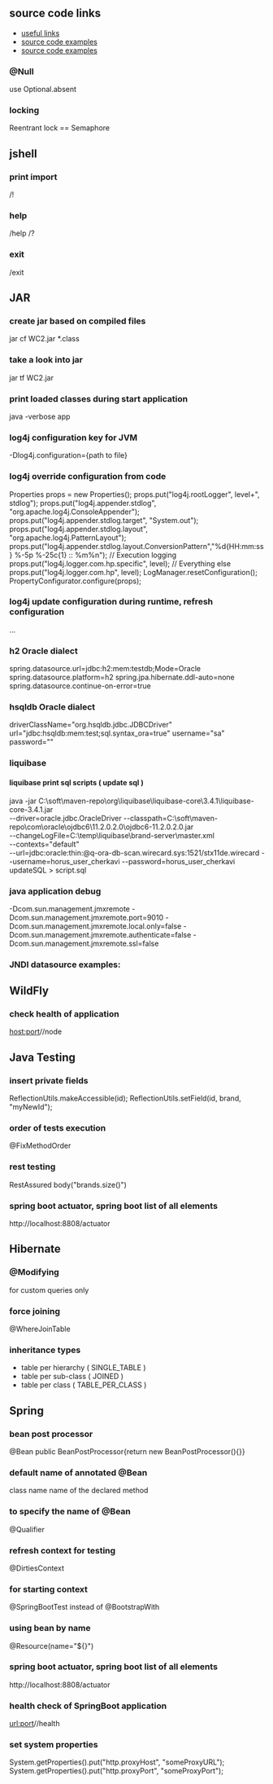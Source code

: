 ## source code links
* [useful links](http://www.programcreek.com/2012/11/top-100-java-developers-blogs/)
* [source code examples](http://www.javased.com/)
* [source code examples](https://searchcode.com)

### @Null
use Optional.absent

### locking
Reentrant lock == Semaphore

## jshell
### print import
/!

### help
/help
/?

### exit
/exit

## JAR
### create jar based on compiled files
jar cf WC2.jar *.class

### take a look into jar
jar tf WC2.jar

### print loaded classes during start application
java -verbose app

### log4j configuration key for JVM 
-Dlog4j.configuration={path to file}

### log4j override configuration from code
Properties props = new Properties();
props.put("log4j.rootLogger", level+", stdlog");
props.put("log4j.appender.stdlog", "org.apache.log4j.ConsoleAppender");
props.put("log4j.appender.stdlog.target", "System.out");
props.put("log4j.appender.stdlog.layout", "org.apache.log4j.PatternLayout");
props.put("log4j.appender.stdlog.layout.ConversionPattern","%d{HH:mm:ss} %-5p %-25c{1} :: %m%n");
// Execution logging
props.put("log4j.logger.com.hp.specific", level);
// Everything else 
props.put("log4j.logger.com.hp", level);
LogManager.resetConfiguration();
PropertyConfigurator.configure(props);

### log4j update configuration during runtime, refresh configuration
<?xml version="1.0" encoding="UTF-8"?>
<Configuration monitorInterval="30">
...
</Configuration>

### h2 Oracle dialect
spring.datasource.url=jdbc:h2:mem:testdb;Mode=Oracle
spring.datasource.platform=h2
spring.jpa.hibernate.ddl-auto=none
spring.datasource.continue-on-error=true

### hsqldb Oracle dialect
driverClassName="org.hsqldb.jdbc.JDBCDriver"
url="jdbc:hsqldb:mem:test;sql.syntax_ora=true"
username="sa" password=""

### liquibase
####  liquibase print sql scripts ( update sql )
java -jar C:\soft\maven-repo\org\liquibase\liquibase-core\3.4.1\liquibase-core-3.4.1.jar  \
--driver=oracle.jdbc.OracleDriver --classpath=C:\soft\maven-repo\com\oracle\ojdbc6\11.2.0.2.0\ojdbc6-11.2.0.2.0.jar  \
--changeLogFile=C:\temp\liquibase\brand-server\master.xml  \
--contexts="default" \
--url=jdbc:oracle:thin:@q-ora-db-scan.wirecard.sys:1521/stx11de.wirecard --username=horus_user_cherkavi --password=horus_user_cherkavi \
 updateSQL > script.sql


### java application debug
-Dcom.sun.management.jmxremote
-Dcom.sun.management.jmxremote.port=9010
-Dcom.sun.management.jmxremote.local.only=false
-Dcom.sun.management.jmxremote.authenticate=false
-Dcom.sun.management.jmxremote.ssl=false

### JNDI datasource examples:
   <Resource name="ds/JDBCDataSource" auth="Container"
              type="javax.sql.DataSource" 
              driverClassName="org.h2.Driver"
              url="jdbc:h2:~/testdb;Mode=Oracle"
              username="sa" 
              password="" maxActive="20" maxIdle="10"
              maxWait="-1"/>

   <Resource name="ds/JDBCDataSource" auth="Container"
              type="javax.sql.DataSource" 
              driverClassName="org.hsqldb.jdbc.JDBCDriver"
              url="jdbc:hsqldb:mem:test;sql.syntax_ora=true"
              username="sa" 
              password="sa" maxActive="20" maxIdle="10"
              maxWait="-1"/>



## WildFly
### check health of application
<host:port>/<application>/node

## Java Testing
### insert private fields
ReflectionUtils.makeAccessible(id);
ReflectionUtils.setField(id, brand, "myNewId");

### order of tests execution
@FixMethodOrder

### rest testing
RestAssured
body("brands.size()")

### spring boot actuator, spring boot list of all elements
http://localhost:8808/actuator

## Hibernate
### @Modifying
for custom queries only

### force joining
@WhereJoinTable

### inheritance types
- table per hierarchy ( SINGLE_TABLE )
- table per sub-class ( JOINED )
- table per class ( TABLE_PER_CLASS )



## Spring
### bean post processor
@Bean public BeanPostProcessor{return new BeanPostProcessor(){}}

### default name of annotated @Bean
class name
name of the declared method

### to specify the name of @Bean
@Qualifier

### refresh context for testing
@DirtiesContext

### for starting context
@SpringBootTest instead of @BootstrapWith

### using bean by name
@Resource(name="${<name of the value>}")

### spring boot actuator, spring boot list of all elements
http://localhost:8808/actuator

### health check of SpringBoot application
<url:port>/<application>/health

### set system properties
System.getProperties().put("http.proxyHost", "someProxyURL");
System.getProperties().put("http.proxyPort", "someProxyPort");

